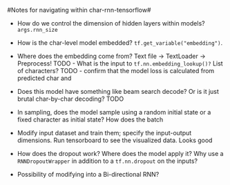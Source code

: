 #Notes for navigating within char-rnn-tensorflow#

- How do we control the dimension of hidden layers within models?
  `args.rnn_size`

- How is the char-level model embedded?
  `tf.get_variable("embedding")`.

- Where does the embedding come from? Text file -> TextLoader -> Preprocess!
  TODO - What is the input to `tf.nn.embedding_lookup()?` List of characters?
  TODO - confirm that the model loss is calculated from predicted char and

- Does this model have something like beam search decode? Or is it just brutal char-by-char decoding?
  TODO

- In sampling, does the model sample using a random initial state or a fixed character as initial state? How does the batch 

- Modify input dataset and train them; specify the input-output dimensions. Run tensorboard to see the visualized data.
  Looks good

- How does the dropout work? Where does the model apply it? Why use a `RNNDropoutWrapper` in addition to a `tf.nn.dropout` on the inputs?

- Possibility of modifying into a Bi-directional RNN?
